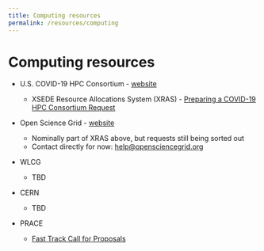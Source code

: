 ```yaml
---
title: Computing resources
permalink: /resources/computing
---
```


# Computing resources

  * U.S. COVID-19 HPC Consortium - [website](https://www.ibm.com/covid19/hpc-consortium)
    * XSEDE Resource Allocations System (XRAS) - [Preparing a COVID-19 HPC Consortium Request](https://www.xsede.org/covid19-hpc-consortium)

  * Open Science Grid - [website](https://opensciencegrid.org/)
    * Nominally part of XRAS above, but requests still being sorted out
    * Contact directly for now: [help@opensciencegrid.org](mailto:help@opensciencegrid.org)

  * WLCG
    * TBD

  * CERN
    * TBD

  * PRACE
    * [Fast Track Call for Proposals](https://prace-ri.eu/prace-support-to-mitigate-impact-of-covid-19-pandemic/)



 
